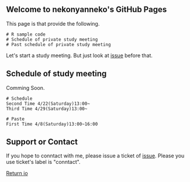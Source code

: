 ## Welcome to nekonyanneko's GitHub Pages

This page is that provide the following.
```
# R sample code
# Schedule of private study meeting
# Past schedule of private study meeting

```
Let's start a study meeting. But just look at 
[issue](https://github.com/nekonyanneko/R_sample/issues/8) before that.


## Schedule of study meeting
Comming Soon.

```
# Schedule
Second Time 4/22(Saturday)13:00~
Third Time 4/29(Saturday)13:00~

# Paste
First Time 4/8(Saturday)13:00~16:00

```

## Support or Contact

If you hope to conntact with me, please issue a ticket of [issue](https://github.com/nekonyanneko/R_sample/issues).
Please you use ticket's label is "conntact".

[Return io](https://nekonyanneko.github.io/R_sample/)
